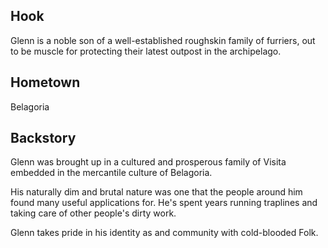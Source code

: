 ## Hook
Glenn is a noble son of a well-established roughskin family of furriers, out to be muscle
for protecting their latest outpost in the archipelago.

## Hometown
Belagoria

## Backstory
Glenn was brought up in a cultured and prosperous family of Visita embedded in
the mercantile culture of Belagoria.

His naturally dim and brutal nature was one that the people around him found many
useful applications for. He's spent years running traplines and taking care of
other people's dirty work.

Glenn takes pride in his identity as and community with cold-blooded Folk.
